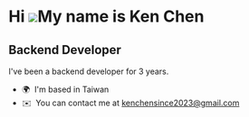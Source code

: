Hi ![](https://user-images.githubusercontent.com/18350557/176309783-0785949b-9127-417c-8b55-ab5a4333674e.gif)My name is Ken Chen
================================================================================================================================

Backend Developer
-----------------

I've been a backend developer for 3 years.

* 🌍  I'm based in Taiwan
* ✉️  You can contact me at [kenchensince2023@gmail.com](mailto:kenchensince2023@gmail.com)
